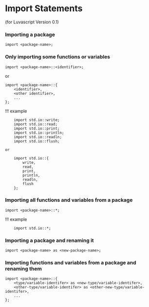 # Import Statements

(for Luvascript Version 0.1)

### Importing a package

    import <package-name>;

### Only importing some functions or variables

    import <package-name>::<identifier>;

or

    import <package-name>::{ 
        <identifier>, 
        <other identifier>,
        ...
    };

!!! example

        import std.io::write;
        import std.io::read;
        import std.io::print;
        import std.io::println;
        import std.io::readln;
        import std.io::flush;

    or

        import std.io::{
            write,
            read,
            print,
            println,
            readln,
            flush
        };

### Importing all functions and variables from a package

    import <package-name>::*;

!!! example

        import std.io::*;

### Importing a package and renaming it

    import <package-name> as <new-package-name>;

### Importing functions and variables from a package and renaming them

    import <package-name>::{
        <type/variable-identifer> as <new-type/variable-identifer>, 
        <other-type/variable-identifer> as <other-new-type/variable-identifer>,
        ...
    };